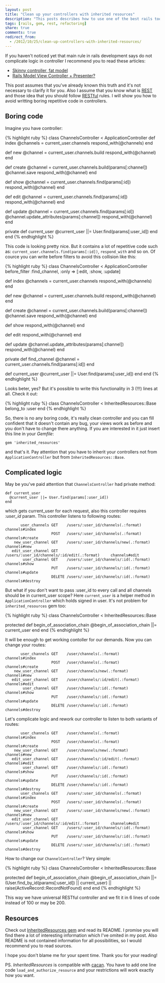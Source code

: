 ```yaml
---
layout: post
title: "Clean up your controllers with inherited resources"
description: "This posts describes how to use one of the best rails tools - inherited_resources gem. You will find out how to use it in rails development and how it can help you to spend less time have less bugs in your code. I hope this technique will be useful for all rails developers"
tags: [rails, gem, rest, refactoring]
share: true
comments: true
redirect_from:
  - /2012/10/25/clean-up-controllers-with-inherited-resources/
---
```



If you haven't noticed yet that main rule in rails development says do not complicate logic in controller I recommend you to read these articles:

* [Skinny controller, fat model](http://weblog.jamisbuck.org/2006/10/18/skinny-controller-fat-model)
* [Rails Model View Controller + Presenter?](http://blog.jayfields.com/2006/09/rails-model-view-controller-presenter.html)

This post assumes that you've already known this truth and it's not necessary to clarify it for you. Also I assume that you know what is [REST](https://peepcode.com/products/rest-for-rails-2) and those idea that you should follow [RESTful](https://peepcode.com/products/rest-for-rails-2) rules. I will show you how to avoid writting boring repetitive code in controllers.

## Boring code

Imagine you have controller:

{% highlight ruby %}
class ChannelsController < ApplicationController
  def index
    @channels = current_user.channels
    respond_with(@channels)
  end

  def new
    @channel = current_user.channels.build
    respond_with(@channel)
  end

  def create
    @channel = current_user.channels.build(params[:channel])
    @channel.save
    respond_with(@channel)
  end

  def show
    @channel = current_user.channels.find(params[:id])
    respond_with(@channel)
  end

  def edit
    @channel = current_user.channels.find(params[:id])
    respond_with(@channel)
  end

  def update
    @channel = current_user.channels.find(params[:id])
    @channel.update_attributes(params[:channel])
    respond_with(@channel)
  end

  private
  def current_user
    @current_user ||= User.find(params[:user_id])
  end
end
{% endhighlight %}

This code is looking pretty nice. But it contains a lot of repetitive code such as: `current_user.channels.find(params[:id])`, `respond_with` and so on. Of cource you can write before filters to avoid this collision like this:

{% highlight ruby %}
class ChannelsController < ApplicationController
  before_filter :find_channel, :only => [:edit, :show, :update]

  def index
    @channels = current_user.channels
    respond_with(@channels)
  end

  def new
    @channel = current_user.channels.build
    respond_with(@channel)
  end

  def create
    @channel = current_user.channels.build(params[:channel])
    @channel.save
    respond_with(@channel)
  end

  def show
    respond_with(@channel)
  end

  def edit
    respond_with(@channel)
  end

  def update
    @channel.update_attributes(params[:channel])
    respond_with(@channel)
  end

  private
  def find_channel
    @channel = current_user.channels.find(params[:id])
  end

  def current_user
    @current_user ||= User.find(params[:user_id])
  end
end
{% endhighlight %}

Looks beter, yes? But it's possible to write this functionality in 3 (!!!) lines at all. Check it out:

{% highlight ruby %}
class ChannelsController < InheritedResources::Base
  belong_to :user
end
{% endhighlight %}

So, there is no any boring code, it's really clean controller and you can fill confident that it doesn't contain any bug, your views work as before and you don't have to change there anything.
If you are interested in it just insert this line in your *Gemfile*:

    gem 'inherited_resources'

and that's it. Pay attention that you have to inherit your controllers not from `ApplicationController` but from `InheritedResources::Base`.

## Complicated logic

May be you've paid attention that `ChannelsController` had private method:

    def current_user
      @current_user ||= User.find(params[:user_id])
    end

which gets current_user for each request, also this controller requires *:user_id* param. This controller listens to following routes:

           user_channels GET    /users/:user_id/channels(.:format)              channels#index
                         POST   /users/:user_id/channels(.:format)              channels#create
        new_user_channel GET    /users/:user_id/channels/new(.:format)          channels#new
       edit_user_channel GET    /users/:user_id/channels/:id/edit(.:format)     channels#edit
            user_channel GET    /users/:user_id/channels/:id(.:format)          channels#show
                         PUT    /users/:user_id/channels/:id(.:format)          channels#update
                         DELETE /users/:user_id/channels/:id(.:format)          channels#destroy

But what if you don't want to pass :user_id to every call and all channels should be in current_user scope? Here `current_user` is a helper method in `ApplicationController` which holds signed in user. It's not problem for `inherited_resources` gem too:

{% highlight ruby %}
class ChannelsController < InheritedResources::Base

  protected
  def begin_of_association_chain
    @begin_of_association_chain ||= current_user
  end
end
{% endhighlight %}

It will be enough to get working contoller for our demands. Now you can change your routes:

           user_channels GET    /user/channels(.:format)              channels#index
                         POST   /user/channels(.:format)              channels#create
        new_user_channel GET    /user/channels/new(.:format)          channels#new
       edit_user_channel GET    /user/channels/:id/edit(.:format)     channels#edit
            user_channel GET    /user/channels/:id(.:format)          channels#show
                         PUT    /user/channels/:id(.:format)          channels#update
                         DELETE /user/channels/:id(.:format)          channels#destroy

Let's complicate logic and rework our controller to listen to both variants of routes:

           user_channels GET    /user/channels(.:format)              channels#index
                         POST   /user/channels(.:format)              channels#create
        new_user_channel GET    /user/channels/new(.:format)          channels#new
       edit_user_channel GET    /user/channels/:id/edit(.:format)     channels#edit
            user_channel GET    /user/channels/:id(.:format)          channels#show
                         PUT    /user/channels/:id(.:format)          channels#update
                         DELETE /user/channels/:id(.:format)          channels#destroy
           user_channels GET    /users/:user_id/channels(.:format)              channels#index
                         POST   /users/:user_id/channels(.:format)              channels#create
        new_user_channel GET    /users/:user_id/channels/new(.:format)          channels#new
       edit_user_channel GET    /users/:user_id/channels/:id/edit(.:format)     channels#edit
            user_channel GET    /users/:user_id/channels/:id(.:format)          channels#show
                         PUT    /users/:user_id/channels/:id(.:format)          channels#update
                         DELETE /users/:user_id/channels/:id(.:format)          channels#destroy

How to change our `ChannelController`? Very simple:

{% highlight ruby %}
class ChannelsController < InheritedResources::Base

  protected
  def begin_of_association_chain
    @begin_of_association_chain ||= (User.find_by_id(params[:user_id]) || current_user) || raise(ActiveRecord::RecordNotFound)
  end
end
{% endhighlight %}

This way we have universal RESTful controller and we fit it in 6 lines of code instead of 100 or may be 200.

## Resources

Check out [InheritedResources gem](https://github.com/josevalim/inherited_resources) and read its README. I promise you will find there a lot of interesting information which I've omited in my post. Also README is not contained information for all possibilities, so I would recommend you to read sources.

I hope you don't blame me for your spent time. Thank you for your reading!

PS. *InheritedResources* is  compatible with [cacan](https://github.com/ryanb/cancan/wiki/Inherited-Resources). You have to add one line code `load_and_authorize_resource` and your restrictions will work exactly how you want.
